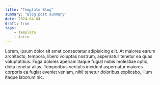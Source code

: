 ```yaml
---
title: "Template Blog"
summary: "Blog post summary"
date: 2024-04-04
draft: true
tags:
    - Template
    - Astro
---
```


Lorem, ipsum dolor sit amet consectetur adipisicing elit. At maiores earum architecto, tempora, libero voluptas nostrum, aspernatur tenetur ea quas voluptatibus. Fuga dolores aperiam itaque fugiat nobis molestiae optio, dicta tenetur alias. Temporibus veritatis incidunt aspernatur maiores corporis ea fugiat eveniet veniam, nihil tenetur doloribus explicabo, illum itaque laborum hic.
